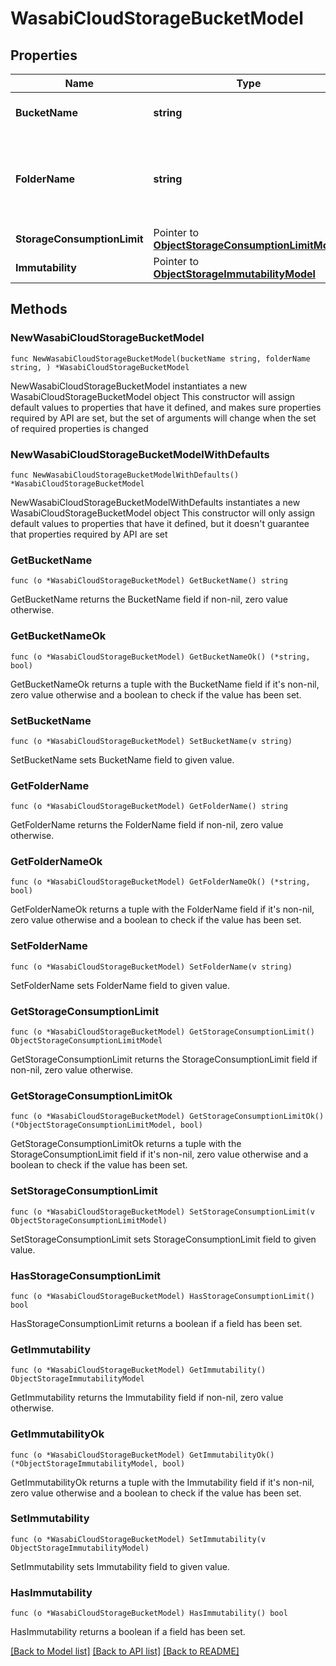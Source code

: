 # WasabiCloudStorageBucketModel

## Properties

Name | Type | Description | Notes
------------ | ------------- | ------------- | -------------
**BucketName** | **string** | Name of a Wasabi bucket. | 
**FolderName** | **string** | Name of a cloud folder to which the object storage repository is mapped. | 
**StorageConsumptionLimit** | Pointer to [**ObjectStorageConsumptionLimitModel**](ObjectStorageConsumptionLimitModel.md) |  | [optional] 
**Immutability** | Pointer to [**ObjectStorageImmutabilityModel**](ObjectStorageImmutabilityModel.md) |  | [optional] 

## Methods

### NewWasabiCloudStorageBucketModel

`func NewWasabiCloudStorageBucketModel(bucketName string, folderName string, ) *WasabiCloudStorageBucketModel`

NewWasabiCloudStorageBucketModel instantiates a new WasabiCloudStorageBucketModel object
This constructor will assign default values to properties that have it defined,
and makes sure properties required by API are set, but the set of arguments
will change when the set of required properties is changed

### NewWasabiCloudStorageBucketModelWithDefaults

`func NewWasabiCloudStorageBucketModelWithDefaults() *WasabiCloudStorageBucketModel`

NewWasabiCloudStorageBucketModelWithDefaults instantiates a new WasabiCloudStorageBucketModel object
This constructor will only assign default values to properties that have it defined,
but it doesn't guarantee that properties required by API are set

### GetBucketName

`func (o *WasabiCloudStorageBucketModel) GetBucketName() string`

GetBucketName returns the BucketName field if non-nil, zero value otherwise.

### GetBucketNameOk

`func (o *WasabiCloudStorageBucketModel) GetBucketNameOk() (*string, bool)`

GetBucketNameOk returns a tuple with the BucketName field if it's non-nil, zero value otherwise
and a boolean to check if the value has been set.

### SetBucketName

`func (o *WasabiCloudStorageBucketModel) SetBucketName(v string)`

SetBucketName sets BucketName field to given value.


### GetFolderName

`func (o *WasabiCloudStorageBucketModel) GetFolderName() string`

GetFolderName returns the FolderName field if non-nil, zero value otherwise.

### GetFolderNameOk

`func (o *WasabiCloudStorageBucketModel) GetFolderNameOk() (*string, bool)`

GetFolderNameOk returns a tuple with the FolderName field if it's non-nil, zero value otherwise
and a boolean to check if the value has been set.

### SetFolderName

`func (o *WasabiCloudStorageBucketModel) SetFolderName(v string)`

SetFolderName sets FolderName field to given value.


### GetStorageConsumptionLimit

`func (o *WasabiCloudStorageBucketModel) GetStorageConsumptionLimit() ObjectStorageConsumptionLimitModel`

GetStorageConsumptionLimit returns the StorageConsumptionLimit field if non-nil, zero value otherwise.

### GetStorageConsumptionLimitOk

`func (o *WasabiCloudStorageBucketModel) GetStorageConsumptionLimitOk() (*ObjectStorageConsumptionLimitModel, bool)`

GetStorageConsumptionLimitOk returns a tuple with the StorageConsumptionLimit field if it's non-nil, zero value otherwise
and a boolean to check if the value has been set.

### SetStorageConsumptionLimit

`func (o *WasabiCloudStorageBucketModel) SetStorageConsumptionLimit(v ObjectStorageConsumptionLimitModel)`

SetStorageConsumptionLimit sets StorageConsumptionLimit field to given value.

### HasStorageConsumptionLimit

`func (o *WasabiCloudStorageBucketModel) HasStorageConsumptionLimit() bool`

HasStorageConsumptionLimit returns a boolean if a field has been set.

### GetImmutability

`func (o *WasabiCloudStorageBucketModel) GetImmutability() ObjectStorageImmutabilityModel`

GetImmutability returns the Immutability field if non-nil, zero value otherwise.

### GetImmutabilityOk

`func (o *WasabiCloudStorageBucketModel) GetImmutabilityOk() (*ObjectStorageImmutabilityModel, bool)`

GetImmutabilityOk returns a tuple with the Immutability field if it's non-nil, zero value otherwise
and a boolean to check if the value has been set.

### SetImmutability

`func (o *WasabiCloudStorageBucketModel) SetImmutability(v ObjectStorageImmutabilityModel)`

SetImmutability sets Immutability field to given value.

### HasImmutability

`func (o *WasabiCloudStorageBucketModel) HasImmutability() bool`

HasImmutability returns a boolean if a field has been set.


[[Back to Model list]](../README.md#documentation-for-models) [[Back to API list]](../README.md#documentation-for-api-endpoints) [[Back to README]](../README.md)


